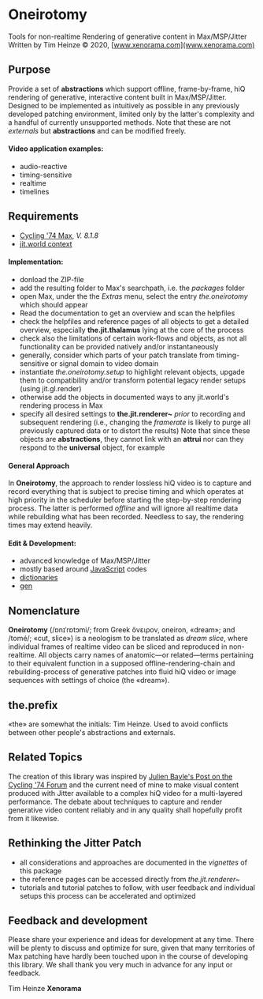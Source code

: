 # Oneirotomy
Tools for non-realtime Rendering of generative content in Max/MSP/Jitter
Written by Tim Heinze © 2020, [www.xenorama.com](www.xenorama.com)

## Purpose
Provide a set of **abstractions** which support offline, frame-by-frame, hiQ rendering of generative, interactive content built in Max/MSP/Jitter. Designed to be implemented as intuitively as possible in any previously developed patching environment, limited only by the latter's complexity and a handful of currently unsupported methods. Note that these are not _externals_ but **abstractions** and can be modified freely.

#### Video application examples:
* audio-reactive
* timing-sensitive
* realtime
* timelines

## Requirements
* [Cycling '74 Max](https://cycling74.com/), _V. 8.1.8_
* [jit.world context](https://docs.cycling74.com/max7/refpages/jit.world)

#### Implementation:
* donload the ZIP-file
* add the resulting folder to Max's searchpath, i.e. the _packages_ folder
* open Max, under the the _Extras_ menu, select the entry _the.oneirotomy_ which should appear
* Read the documentation to get an overview and scan the helpfiles
* check the helpfiles and reference pages of all objects to get a detailed overview, especially **the.jit.thalamus** lying at the core of the process
* check also the limitations of certain work-flows and objects, as not all functionality can be provided natively and/or instantaneously
* generally, consider which parts of your patch translate from timing-sensitive or signal domain to video domain
* instantiate _the.oneirotomy.setup_ to highlight relevant objects, upgade them to compatibility and/or transform potential legacy render setups (using jit.gl.render)
* otherwise add the objects in documented ways to any jit.world's rendering process in Max
* specify all desired settings to **the.jit.renderer~** _prior_ to recording and subsequent rendering (i.e., changing the _framerate_ is likely to purge all previously captured data or to distort the results)
Note that since these objects are **abstractions**, they cannot link with an **attrui** nor can they respond to the **universal** object, for example

#### General Approach
In **Oneirotomy**, the approach to render lossless hiQ video is to capture and record everything that is subject to precise timing and which operates at high priority in the scheduler before starting the step-by-step rendering process. The latter is performed _offline_ and will ignore all realtime data while rebuilding what has been recorded. Needless to say, the rendering times may extend heavily.

#### Edit & Development:
* advanced knowledge of Max/MSP/Jitter
* mostly based around [JavaScript](https://docs.cycling74.com/max7/refpages/js) codes
* [dictionaries](https://docs.cycling74.com/max7/refpages/dict)
* [gen](https://docs.cycling74.com/max7/refpages/gen)

## Nomenclature
**Oneirotomy** (/ɒnɪˈrɒt​ɔmi/; from Greek ὄνειρον, oneiron, «dream»; and /tomé/; «cut, slice») is a neologism to be translated as _dream slice_, where individual frames of realtime video can be sliced and reproduced in non-realtime.
All objects carry names of anatomic—or related—terms pertaining to their equivalent function in a supposed offline-rendering-chain and rebuilding-process of generative patches into fluid hiQ video or image sequences with settings of choice (the «dream»).

## the.prefix
«the» are somewhat the initials: Tim Heinze.
Used to avoid conflicts between other people's abstractions and externals.

## Related Topics
The creation of this library was inspired by [Julien Bayle's Post on the Cycling '74 Forum](https://cycling74.com/forums/offline-rendering-frame-per-frame-and-hiq-video-production-with-max) and the current need of mine to make visual content produced with Jitter available to a complex hiQ video for a multi-layered performance. The debate about techniques to capture and render generative video content reliably and in any quality shall hopefully profit from it likewise.

## Rethinking the Jitter Patch
* all considerations and approaches are documented in the _vignettes_ of this package
* the reference pages can be accessed directly from _the.jit.renderer~_
* tutorials and tutorial patches to follow, with user feedback and individual setups this process can be accelerated and optimized

## Feedback and development
Please share your experience and ideas for development at any time. There will be plenty to discuss and optimize for sure, given that many territories of Max patching have hardly been touched upon in the course of developing this library.
We shall thank you very much in advance for any input or feedback.

Tim Heinze
**Xenorama**
